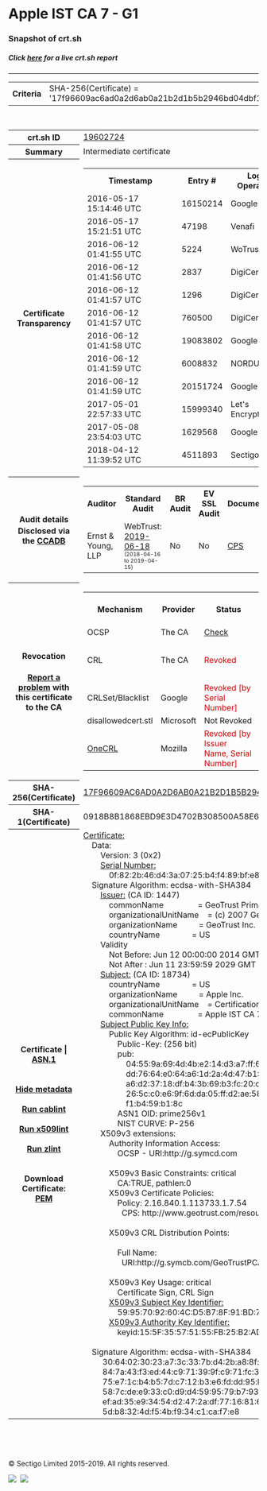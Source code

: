 # Apple IST CA 7 - G1
### Snapshot of crt.sh
##### Click [here](https://crt.sh/?q=17F96609AC6AD0A2D6AB0A21B2D1B5B2946BD04DBF120703D1DEF6FB62F4B661) for a live crt.sh report

---
<!DOCTYPE HTML PUBLIC "-//W3C//DTD HTML 4.0 Transitional//EN">
<HTML>

<BODY>

<TABLE>
  <TR>
    <TH class="outer">Criteria</TH>
    <TD class="outer">SHA-256(Certificate) = '17f96609ac6ad0a2d6ab0a21b2d1b5b2946bd04dbf120703d1def6fb62f4b661'</TD>
  </TR>
</TABLE>
<BR>
<TABLE>
  <TR>
    <TH class="outer">crt.sh ID</TH>
    <TD class="outer"><A href="?id=19602724">19602724</A></TD>
  </TR>
  <TR>
    <TH class="outer">Summary</TH>
    <TD class="outer">Intermediate certificate</TD>
  </TR>
  <TR>
    <TH class="outer">Certificate<BR>Transparency</TH>
    <TD class="outer">
<TABLE class="options" style="margin-left:0px">
  <TR>
    <TH>Timestamp</TH>
    <TH>Entry #</TH>
    <TH>Log Operator</TH>
    <TH>Log URL</TH>
  </TR>
  <TR>
    <TD>2016-05-17&nbsp; <FONT class="small">15:14:46 UTC</FONT></TD>
    <TD>16150214</TD>
    <TD>Google</TD>
    <TD>https://ct.googleapis.com/rocketeer</TD>
  </TR>
  <TR>
    <TD>2016-05-17&nbsp; <FONT class="small">15:21:51 UTC</FONT></TD>
    <TD>47198</TD>
    <TD>Venafi</TD>
    <TD>https://ctlog.api.venafi.com</TD>
  </TR>
  <TR>
    <TD>2016-06-12&nbsp; <FONT class="small">01:41:55 UTC</FONT></TD>
    <TD>5224</TD>
    <TD>WoTrus</TD>
    <TD>https://ctlog.wosign.com</TD>
  </TR>
  <TR>
    <TD>2016-06-12&nbsp; <FONT class="small">01:41:56 UTC</FONT></TD>
    <TD>2837</TD>
    <TD>DigiCert</TD>
    <TD>https://vega.ws.symantec.com</TD>
  </TR>
  <TR>
    <TD>2016-06-12&nbsp; <FONT class="small">01:41:57 UTC</FONT></TD>
    <TD>1296</TD>
    <TD>DigiCert</TD>
    <TD>https://deneb.ws.symantec.com</TD>
  </TR>
  <TR>
    <TD>2016-06-12&nbsp; <FONT class="small">01:41:57 UTC</FONT></TD>
    <TD>760500</TD>
    <TD>DigiCert</TD>
    <TD>https://ct.ws.symantec.com</TD>
  </TR>
  <TR>
    <TD>2016-06-12&nbsp; <FONT class="small">01:41:58 UTC</FONT></TD>
    <TD>19083802</TD>
    <TD>Google</TD>
    <TD>https://ct.googleapis.com/aviator</TD>
  </TR>
  <TR>
    <TD>2016-06-12&nbsp; <FONT class="small">01:41:59 UTC</FONT></TD>
    <TD>6008832</TD>
    <TD>NORDUnet</TD>
    <TD>https://plausible.ct.nordu.net</TD>
  </TR>
  <TR>
    <TD>2016-06-12&nbsp; <FONT class="small">01:41:59 UTC</FONT></TD>
    <TD>20151724</TD>
    <TD>Google</TD>
    <TD>https://ct.googleapis.com/pilot</TD>
  </TR>
  <TR>
    <TD>2017-05-01&nbsp; <FONT class="small">22:57:33 UTC</FONT></TD>
    <TD>15999340</TD>
    <TD>Let's Encrypt</TD>
    <TD>https://clicky.ct.letsencrypt.org</TD>
  </TR>
  <TR>
    <TD>2017-05-08&nbsp; <FONT class="small">23:54:03 UTC</FONT></TD>
    <TD>1629568</TD>
    <TD>Google</TD>
    <TD>https://ct.googleapis.com/skydiver</TD>
  </TR>
  <TR>
    <TD>2018-04-12&nbsp; <FONT class="small">11:39:52 UTC</FONT></TD>
    <TD>4511893</TD>
    <TD>Sectigo</TD>
    <TD>https://dodo.ct.comodo.com</TD>
  </TR>
</TABLE>
    </TD>
  </TR>
  <TR>
    <TH class="outer">Audit details<BR>
      <DIV class="small" style="padding-top:3px">Disclosed via the
        <A href="//ccadb-public.secure.force.com/mozilla/PublicAllIntermediateCerts" target="_blank">CCADB</A></DIV>
    </TH>
    <TD class="outer">
<TABLE class="options" style="margin-left:0px">
  <TR>
    <TH>Auditor</TH>
    <TH>Standard Audit</TH>
    <TH>BR Audit</TH>
    <TH>EV SSL Audit</TH>
    <TH>Documents</TH>
    <TH>CCADB</TH>
    <TH>Root Owner / Certificate</TH>
  </TR>
  <TR>
    <TD style="vertical-align:middle">Ernst & Young, LLP</TD>
    <TD>WebTrust:
      <A href="https://www.cpacanada.ca/generichandlers/CPACHandler.ashx?attachmentid=231565" target="_blank">2019-06-18</A>
      <BR><FONT style="font-size:8pt">(2018-04-16 to 2019-04-15)</FONT></TD>
    <TD>No    <TD>No    <TD>
      <A href="https://images.apple.com/certificateauthority/pdf/Apple_Public_CA_CPS_v4.2.pdf" target="blank">CPS</A>
    </TD>
    <TD><A href="//ccadb.force.com/001o000000p4ScpAAE" target="_blank">001o000000p4ScpAAE</A></TD>
    <TD><A href="/?id=3381895">DigiCert</A></TD>
  </TR>
</TABLE>
    </TD>
  </TR>
  <TR>
    <TH class="outer">Revocation<BR><BR>
      <DIV class="small" style="padding-top:3px"><A href="?id=19602724&opt=problemreporting">Report a problem</A> with<BR>this certificate to the CA</DIV></TH>
    <TD class="outer">
      <TABLE class="options" style="margin-left:0px">
        <TR>
          <TH>Mechanism</TH>
          <TH>Provider</TH>
          <TH>Status</TH>
          <TH>Revocation Date</TH>
          <TH>Last Observed in CRL</TH>
          <TH>Last Checked <SPAN style="color:#CC0000;vertical-align:middle;font-size:70%;font-weight:normal">(Error)</SPAN></TH>
        </TR>
        <TR>
          <TD>OCSP</TD>
          <TD>The CA</TD>
          <TD><A href="?id=19602724&opt=ocsp">Check</A></TD>
          <TD><SPAN style="color:#888888">?</SPAN></TD>
          <TD><SPAN style="color:#888888">n/a</SPAN></TD>
          <TD><SPAN style="color:#888888">?</SPAN></TD>
        </TR>
        <TR>
          <TD>CRL</TD>
          <TD>The CA</TD>
          <TD><SPAN style="color:#CC0000">Revoked</SPAN></TD><TD>2019-09-12&nbsp; <FONT class="small">16:28:44 UTC</FONT></TD><TD>2019-09-27&nbsp; <FONT class="small">00:42:36 UTC</FONT></TD><TD>2019-12-04&nbsp; <FONT class="small">19:11:38 UTC</FONT></TD>
        </TR>
        <TR>
          <TD>CRLSet/Blacklist</TD>
          <TD>Google</TD>
          <TD><SPAN style="color:#CC0000">Revoked [by Serial Number]</SPAN></TD>
          <TD><SPAN style="color:#888888">n/a</SPAN></TD>
          <TD><SPAN style="color:#888888">n/a</SPAN></TD>
          <TD><SPAN style="color:#888888">n/a</SPAN></TD>
        </TR>
        <TR>
          <TD>disallowedcert.stl</TD>
          <TD>Microsoft</TD>
          <TD>Not Revoked</TD>
          <TD><SPAN style="color:#888888">n/a</SPAN></TD>
          <TD><SPAN style="color:#888888">n/a</SPAN></TD>
          <TD><SPAN style="color:#888888">n/a</SPAN></TD>
        </TR>
        <TR>
          <TD><A href="/mozilla-onecrl" target="_blank">OneCRL</A></TD>
          <TD>Mozilla</TD>
          <TD><SPAN style="color:#CC0000">Revoked [by Issuer Name, Serial Number]</SPAN></TD><TD><SPAN style="color:#888888">Unknown</SPAN></TD>
          <TD><SPAN style="color:#888888">n/a</SPAN></TD>
          <TD><SPAN style="color:#888888">n/a</SPAN></TD>
        </TR>
      </TABLE>
    </TD>
  </TR>
  <TR>
    <TH class="outer">SHA-256(Certificate)</TH>
    <TD class="outer"><A href="//censys.io/certificates/17f96609ac6ad0a2d6ab0a21b2d1b5b2946bd04dbf120703d1def6fb62f4b661">17F96609AC6AD0A2D6AB0A21B2D1B5B2946BD04DBF120703D1DEF6FB62F4B661</A></TD>
  </TR>
  <TR>
    <TH class="outer">SHA-1(Certificate)</TH>
    <TD class="outer">0918B8B1868EBD9E3D4702B308500A58E6A1B121</TD>
  </TR>
  <TR>
    <TH class="outer">Certificate | <A href="?asn1=19602724">ASN.1</A>
      <SPAN class="small"><BR>
      <BR><BR><A href="?id=19602724&opt=nometadata">Hide metadata</A>
      <BR><BR><A href="?id=19602724&opt=cablint">Run cablint</A>
      <BR><BR><A href="?id=19602724&opt=x509lint">Run x509lint</A>
      <BR><BR><A href="?id=19602724&opt=zlint">Run zlint</A>
      <BR><BR><BR>Download Certificate: <A href="?d=19602724">PEM</A>
      </SPAN>
    </TH>
    <TD class="text"><A href="?d=19602724">Certificate:</A><BR>&nbsp;&nbsp;&nbsp;&nbsp;Data:<BR>&nbsp;&nbsp;&nbsp;&nbsp;&nbsp;&nbsp;&nbsp;&nbsp;Version:&nbsp;3&nbsp;(0x2)<BR>&nbsp;&nbsp;&nbsp;&nbsp;&nbsp;&nbsp;&nbsp;&nbsp;<A href="?serial=0f822b46d43a0725b4f489bfe83d62dd">Serial&nbsp;Number:</A><BR>&nbsp;&nbsp;&nbsp;&nbsp;&nbsp;&nbsp;&nbsp;&nbsp;&nbsp;&nbsp;&nbsp;&nbsp;0f:82:2b:46:d4:3a:07:25:b4:f4:89:bf:e8:3d:62:dd<BR>&nbsp;&nbsp;&nbsp;&nbsp;Signature&nbsp;Algorithm:&nbsp;ecdsa-with-SHA384<BR>&nbsp;&nbsp;&nbsp;&nbsp;&nbsp;&nbsp;&nbsp;&nbsp;<A href="?caid=1447">Issuer:</A> <SPAN class="small">(CA ID: 1447)</SPAN><BR>&nbsp;&nbsp;&nbsp;&nbsp;&nbsp;&nbsp;&nbsp;&nbsp;&nbsp;&nbsp;&nbsp;&nbsp;commonName&nbsp;&nbsp;&nbsp;&nbsp;&nbsp;&nbsp;&nbsp;&nbsp;&nbsp;&nbsp;&nbsp;&nbsp;&nbsp;&nbsp;&nbsp;&nbsp;=&nbsp;GeoTrust&nbsp;Primary&nbsp;Certification&nbsp;Authority&nbsp;-&nbsp;G2<BR>&nbsp;&nbsp;&nbsp;&nbsp;&nbsp;&nbsp;&nbsp;&nbsp;&nbsp;&nbsp;&nbsp;&nbsp;organizationalUnitName&nbsp;&nbsp;&nbsp;&nbsp;=&nbsp;(c)&nbsp;2007&nbsp;GeoTrust&nbsp;Inc.&nbsp;-&nbsp;For&nbsp;authorized&nbsp;use&nbsp;only<BR>&nbsp;&nbsp;&nbsp;&nbsp;&nbsp;&nbsp;&nbsp;&nbsp;&nbsp;&nbsp;&nbsp;&nbsp;organizationName&nbsp;&nbsp;&nbsp;&nbsp;&nbsp;&nbsp;&nbsp;&nbsp;&nbsp;&nbsp;=&nbsp;GeoTrust&nbsp;Inc.<BR>&nbsp;&nbsp;&nbsp;&nbsp;&nbsp;&nbsp;&nbsp;&nbsp;&nbsp;&nbsp;&nbsp;&nbsp;countryName&nbsp;&nbsp;&nbsp;&nbsp;&nbsp;&nbsp;&nbsp;&nbsp;&nbsp;&nbsp;&nbsp;&nbsp;&nbsp;&nbsp;&nbsp;=&nbsp;US<BR>&nbsp;&nbsp;&nbsp;&nbsp;&nbsp;&nbsp;&nbsp;&nbsp;Validity<BR>&nbsp;&nbsp;&nbsp;&nbsp;&nbsp;&nbsp;&nbsp;&nbsp;&nbsp;&nbsp;&nbsp;&nbsp;Not&nbsp;Before:&nbsp;Jun&nbsp;12&nbsp;00:00:00&nbsp;2014&nbsp;GMT<BR>&nbsp;&nbsp;&nbsp;&nbsp;&nbsp;&nbsp;&nbsp;&nbsp;&nbsp;&nbsp;&nbsp;&nbsp;Not&nbsp;After&nbsp;:&nbsp;Jun&nbsp;11&nbsp;23:59:59&nbsp;2029&nbsp;GMT<BR>&nbsp;&nbsp;&nbsp;&nbsp;&nbsp;&nbsp;&nbsp;&nbsp;<A href="?caid=18734">Subject:</A> <SPAN class="small">(CA ID: 18734)</SPAN><BR>&nbsp;&nbsp;&nbsp;&nbsp;&nbsp;&nbsp;&nbsp;&nbsp;&nbsp;&nbsp;&nbsp;&nbsp;countryName&nbsp;&nbsp;&nbsp;&nbsp;&nbsp;&nbsp;&nbsp;&nbsp;&nbsp;&nbsp;&nbsp;&nbsp;&nbsp;&nbsp;&nbsp;=&nbsp;US<BR>&nbsp;&nbsp;&nbsp;&nbsp;&nbsp;&nbsp;&nbsp;&nbsp;&nbsp;&nbsp;&nbsp;&nbsp;organizationName&nbsp;&nbsp;&nbsp;&nbsp;&nbsp;&nbsp;&nbsp;&nbsp;&nbsp;&nbsp;=&nbsp;Apple&nbsp;Inc.<BR>&nbsp;&nbsp;&nbsp;&nbsp;&nbsp;&nbsp;&nbsp;&nbsp;&nbsp;&nbsp;&nbsp;&nbsp;organizationalUnitName&nbsp;&nbsp;&nbsp;&nbsp;=&nbsp;Certification&nbsp;Authority<BR>&nbsp;&nbsp;&nbsp;&nbsp;&nbsp;&nbsp;&nbsp;&nbsp;&nbsp;&nbsp;&nbsp;&nbsp;commonName&nbsp;&nbsp;&nbsp;&nbsp;&nbsp;&nbsp;&nbsp;&nbsp;&nbsp;&nbsp;&nbsp;&nbsp;&nbsp;&nbsp;&nbsp;&nbsp;=&nbsp;Apple&nbsp;IST&nbsp;CA&nbsp;7&nbsp;-&nbsp;G1<BR>&nbsp;&nbsp;&nbsp;&nbsp;&nbsp;&nbsp;&nbsp;&nbsp;<A href="?spkisha256=c0554bde87a075ec13a61f275983ae023957294b454caf0a9724e3b21b7935bc">Subject&nbsp;Public&nbsp;Key&nbsp;Info:</A><BR>&nbsp;&nbsp;&nbsp;&nbsp;&nbsp;&nbsp;&nbsp;&nbsp;&nbsp;&nbsp;&nbsp;&nbsp;Public&nbsp;Key&nbsp;Algorithm:&nbsp;id-ecPublicKey<BR>&nbsp;&nbsp;&nbsp;&nbsp;&nbsp;&nbsp;&nbsp;&nbsp;&nbsp;&nbsp;&nbsp;&nbsp;&nbsp;&nbsp;&nbsp;&nbsp;Public-Key:&nbsp;(256&nbsp;bit)<BR>&nbsp;&nbsp;&nbsp;&nbsp;&nbsp;&nbsp;&nbsp;&nbsp;&nbsp;&nbsp;&nbsp;&nbsp;&nbsp;&nbsp;&nbsp;&nbsp;pub:&nbsp;<BR>&nbsp;&nbsp;&nbsp;&nbsp;&nbsp;&nbsp;&nbsp;&nbsp;&nbsp;&nbsp;&nbsp;&nbsp;&nbsp;&nbsp;&nbsp;&nbsp;&nbsp;&nbsp;&nbsp;&nbsp;04:55:9a:69:4d:4b:e2:14:d3:a7:ff:6a:c4:22:d4:<BR>&nbsp;&nbsp;&nbsp;&nbsp;&nbsp;&nbsp;&nbsp;&nbsp;&nbsp;&nbsp;&nbsp;&nbsp;&nbsp;&nbsp;&nbsp;&nbsp;&nbsp;&nbsp;&nbsp;&nbsp;dd:76:64:e0:64:a6:1d:2a:4d:47:b1:4b:13:4a:3e:<BR>&nbsp;&nbsp;&nbsp;&nbsp;&nbsp;&nbsp;&nbsp;&nbsp;&nbsp;&nbsp;&nbsp;&nbsp;&nbsp;&nbsp;&nbsp;&nbsp;&nbsp;&nbsp;&nbsp;&nbsp;a6:d2:37:18:df:b4:3b:69:b3:fc:20:c8:43:4c:3f:<BR>&nbsp;&nbsp;&nbsp;&nbsp;&nbsp;&nbsp;&nbsp;&nbsp;&nbsp;&nbsp;&nbsp;&nbsp;&nbsp;&nbsp;&nbsp;&nbsp;&nbsp;&nbsp;&nbsp;&nbsp;26:5c:c0:e6:9f:6d:da:05:ff:d2:ae:58:f0:a4:a1:<BR>&nbsp;&nbsp;&nbsp;&nbsp;&nbsp;&nbsp;&nbsp;&nbsp;&nbsp;&nbsp;&nbsp;&nbsp;&nbsp;&nbsp;&nbsp;&nbsp;&nbsp;&nbsp;&nbsp;&nbsp;f1:b4:59:b1:8c<BR>&nbsp;&nbsp;&nbsp;&nbsp;&nbsp;&nbsp;&nbsp;&nbsp;&nbsp;&nbsp;&nbsp;&nbsp;&nbsp;&nbsp;&nbsp;&nbsp;ASN1&nbsp;OID:&nbsp;prime256v1<BR>&nbsp;&nbsp;&nbsp;&nbsp;&nbsp;&nbsp;&nbsp;&nbsp;&nbsp;&nbsp;&nbsp;&nbsp;&nbsp;&nbsp;&nbsp;&nbsp;NIST&nbsp;CURVE:&nbsp;P-256<BR>&nbsp;&nbsp;&nbsp;&nbsp;&nbsp;&nbsp;&nbsp;&nbsp;X509v3&nbsp;extensions:<BR>&nbsp;&nbsp;&nbsp;&nbsp;&nbsp;&nbsp;&nbsp;&nbsp;&nbsp;&nbsp;&nbsp;&nbsp;Authority&nbsp;Information&nbsp;Access:&nbsp;<BR>&nbsp;&nbsp;&nbsp;&nbsp;&nbsp;&nbsp;&nbsp;&nbsp;&nbsp;&nbsp;&nbsp;&nbsp;&nbsp;&nbsp;&nbsp;&nbsp;OCSP&nbsp;-&nbsp;URI:http://g.symcd.com<BR><BR>&nbsp;&nbsp;&nbsp;&nbsp;&nbsp;&nbsp;&nbsp;&nbsp;&nbsp;&nbsp;&nbsp;&nbsp;X509v3&nbsp;Basic&nbsp;Constraints:&nbsp;critical<BR>&nbsp;&nbsp;&nbsp;&nbsp;&nbsp;&nbsp;&nbsp;&nbsp;&nbsp;&nbsp;&nbsp;&nbsp;&nbsp;&nbsp;&nbsp;&nbsp;CA:TRUE,&nbsp;pathlen:0<BR>&nbsp;&nbsp;&nbsp;&nbsp;&nbsp;&nbsp;&nbsp;&nbsp;&nbsp;&nbsp;&nbsp;&nbsp;X509v3&nbsp;Certificate&nbsp;Policies:&nbsp;<BR>&nbsp;&nbsp;&nbsp;&nbsp;&nbsp;&nbsp;&nbsp;&nbsp;&nbsp;&nbsp;&nbsp;&nbsp;&nbsp;&nbsp;&nbsp;&nbsp;Policy:&nbsp;2.16.840.1.113733.1.7.54<BR>&nbsp;&nbsp;&nbsp;&nbsp;&nbsp;&nbsp;&nbsp;&nbsp;&nbsp;&nbsp;&nbsp;&nbsp;&nbsp;&nbsp;&nbsp;&nbsp;&nbsp;&nbsp;CPS:&nbsp;http://www.geotrust.com/resources/cps<BR><BR>&nbsp;&nbsp;&nbsp;&nbsp;&nbsp;&nbsp;&nbsp;&nbsp;&nbsp;&nbsp;&nbsp;&nbsp;X509v3&nbsp;CRL&nbsp;Distribution&nbsp;Points:&nbsp;<BR><BR>&nbsp;&nbsp;&nbsp;&nbsp;&nbsp;&nbsp;&nbsp;&nbsp;&nbsp;&nbsp;&nbsp;&nbsp;&nbsp;&nbsp;&nbsp;&nbsp;Full&nbsp;Name:<BR>&nbsp;&nbsp;&nbsp;&nbsp;&nbsp;&nbsp;&nbsp;&nbsp;&nbsp;&nbsp;&nbsp;&nbsp;&nbsp;&nbsp;&nbsp;&nbsp;&nbsp;&nbsp;URI:http://g.symcb.com/GeoTrustPCA-G2.crl<BR><BR>&nbsp;&nbsp;&nbsp;&nbsp;&nbsp;&nbsp;&nbsp;&nbsp;&nbsp;&nbsp;&nbsp;&nbsp;X509v3&nbsp;Key&nbsp;Usage:&nbsp;critical<BR>&nbsp;&nbsp;&nbsp;&nbsp;&nbsp;&nbsp;&nbsp;&nbsp;&nbsp;&nbsp;&nbsp;&nbsp;&nbsp;&nbsp;&nbsp;&nbsp;Certificate&nbsp;Sign,&nbsp;CRL&nbsp;Sign<BR>&nbsp;&nbsp;&nbsp;&nbsp;&nbsp;&nbsp;&nbsp;&nbsp;&nbsp;&nbsp;&nbsp;&nbsp;<A href="?ski=59957092604cd5b78f91bd7fccca7e2ab41fc1b1">X509v3&nbsp;Subject&nbsp;Key&nbsp;Identifier:</A><BR>&nbsp;&nbsp;&nbsp;&nbsp;&nbsp;&nbsp;&nbsp;&nbsp;&nbsp;&nbsp;&nbsp;&nbsp;&nbsp;&nbsp;&nbsp;&nbsp;59:95:70:92:60:4C:D5:B7:8F:91:BD:7F:CC:CA:7E:2A:B4:1F:C1:B1<BR>&nbsp;&nbsp;&nbsp;&nbsp;&nbsp;&nbsp;&nbsp;&nbsp;&nbsp;&nbsp;&nbsp;&nbsp;<A href="?ski=155f35575155fb25b2ad0369fc01a3fabe1155d5">X509v3&nbsp;Authority&nbsp;Key&nbsp;Identifier:</A><BR>&nbsp;&nbsp;&nbsp;&nbsp;&nbsp;&nbsp;&nbsp;&nbsp;&nbsp;&nbsp;&nbsp;&nbsp;&nbsp;&nbsp;&nbsp;&nbsp;keyid:15:5F:35:57:51:55:FB:25:B2:AD:03:69:FC:01:A3:FA:BE:11:55:D5<BR><BR>&nbsp;&nbsp;&nbsp;&nbsp;Signature&nbsp;Algorithm:&nbsp;ecdsa-with-SHA384<BR>&nbsp;&nbsp;&nbsp;&nbsp;&nbsp;&nbsp;&nbsp;&nbsp;&nbsp;30:64:02:30:23:a7:3c:33:7b:d4:2b:a8:8f:03:e7:ad:bf:71:<BR>&nbsp;&nbsp;&nbsp;&nbsp;&nbsp;&nbsp;&nbsp;&nbsp;&nbsp;84:7a:43:f3:ed:44:c9:71:39:9f:c9:71:fc:34:b1:40:f8:01:<BR>&nbsp;&nbsp;&nbsp;&nbsp;&nbsp;&nbsp;&nbsp;&nbsp;&nbsp;75:e7:1c:b4:b5:7d:c7:12:b3:e6:fd:dd:95:b6:c2:52:02:30:<BR>&nbsp;&nbsp;&nbsp;&nbsp;&nbsp;&nbsp;&nbsp;&nbsp;&nbsp;58:7c:de:e9:33:c0:d9:d4:59:95:79:b7:93:71:0c:7d:b2:57:<BR>&nbsp;&nbsp;&nbsp;&nbsp;&nbsp;&nbsp;&nbsp;&nbsp;&nbsp;ef:ad:35:e9:34:54:d2:47:2a:df:77:16:81:64:48:65:55:d1:<BR>&nbsp;&nbsp;&nbsp;&nbsp;&nbsp;&nbsp;&nbsp;&nbsp;&nbsp;5d:b8:32:4d:f5:4b:f9:34:c1:ca:f7:e8<BR>    </TD>
  </TR>
</TABLE>

  <BR><BR><BR>

  <P class="copyright">&copy; Sectigo Limited 2015-2019. All rights reserved.</P>
  <DIV>
    <A href="https://sectigo.com/"><IMG src="/sectigo_s.png"></A>
    &nbsp;<A href="https://github.com/crtsh"><IMG src="/GitHub-Mark-32px.png"></A>
  </DIV>
</BODY>
</HTML>
